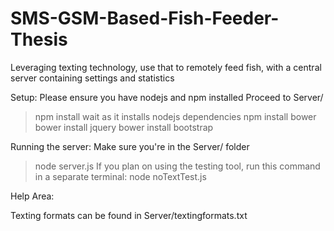 # SMS-GSM-Based-Fish-Feeder-Thesis
Leveraging texting technology, use that to remotely feed fish, with a central server containing settings and statistics

Setup:
Please ensure you have nodejs and npm installed
Proceed to Server/
>npm install
wait as it installs nodejs dependencies
>npm install bower
>bower install jquery
>bower install bootstrap

Running the server:
Make sure you're in the Server/ folder
>node server.js
If you plan on using the testing tool, run this command in a separate terminal:
>node noTextTest.js

Help Area:

Texting formats can be found in Server/textingformats.txt
